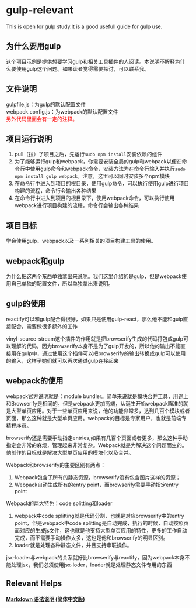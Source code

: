 # gulp-relevant
This is open for gulp study.It is a good usefull guide for gulp use.


## 为什么要用gulp
这个项目示例是提供想要学习gulp和相关工具插件的人阅读。本说明不解释为什么要使用gulp这个问题。如果读者觉得需要探讨，可以联系我。

## 文件说明
gulpfile.js：为gulp的默认配置文件  
webpack.config.js：为webpack的默认配置文件  
<span style="color:#f00;">另外代码里面会有一定的注释。</span>

## 项目运行说明
1. pull（拉）了项目之后，先运行`sudo npm install`安装依赖的组件  
2. 为了能够运行gulp和webpack，你需要安装全局的gulp和webpack以便在命令行中使用gulp命令和webpack命令，安装方法为在命令行输入并执行`sudo npm install gulp webpack`。注意，这里可以同时安装多个npm模块  
3. 在命令行中进入到项目的根目录，使用gulp命令，可以执行使用gulp进行项目构建的流程，命令行会输出各种结果  
4. 在命令行中进入到项目的根目录下，使用webpack命令，可以执行使用webpack进行项目构建的流程，命令行会输出各种结果  

## 项目目标
学会使用gulp、webpack以及一系列相关的项目构建工具的使用。

## webpack和gulp
为什么把这两个东西单独拿出来说呢。我们这里介绍的是gulp，但是webpack使用自己单独的配置文件，所以单独拿出来说明。

## gulp的使用
reactify可以和gulp配合得很好，如果只是使用gulp-react，那么他不能和gulp直接配合，需要做很多额外的工作

vinyl-source-stream这个插件的作用就是把browserify生成的代码打包成gulp可以理解的代码，因为browserify本身不是为了gulp开发的，所以他的输出不能直接用在gulp中，通过使用这个插件可以把browserify的输出转换成gulp可以使用的输入，这样子她们就可以再次通过gulp连接起来

## webpack的使用
webpack官方说明就是：module bundler。简单来说就是模块合并工具，用途上和Browserify是相同的。但是webpack更加高端，从诞生开始webpack瞄准的就是大型单页应用。对于一些单页应用来说，他的功能非常多，达到几百个模块或者页面，那么这种就是大型单页应用。webpack的目标是专家用户，也就是前端专精程序员。


browserify还是需要手动指定entries,如果有几百个页面或者更多，那么这种手动指定会非常的麻烦，管理起来非常复杂。Webpack就是为解决这个问题而生的。他创作的目标就是解决大型单页应用的模块化以及合并。

Webpack和browserify的主要区别有两点：  
1. Webpack包含了所有的静态资源，browserify没有包含图片这样的资源；  
2. Webpack自动生成所有的entry point，而browserify需要手动指定entry point

Webpack的两大特色：code splitting和loader  
1. webpack中code splitting就是代码分割，也就是对应browserify中的entry point，但是webpack中code splitting是自动完成，执行的时候，自动按照页面对应的生成js文件，这也就是他支持大型单页应用的特性，更多的工作自动完成，而不需要手动操作太多，这也是他和browserify的明显区别。  
2. loader就是处理各种静态文件，并且支持串联操作。

jsx-loader与webpack的关系就好比browserify与reactify，因为webpack本身不能处理jsx，我们必须使用jsx-loder，loader就是处理静态文件专用的东西


## Relevant Helps
#### <a href="http://www.appinn.com/markdown/">Markdown 语法说明 (简体中文版)</a>
